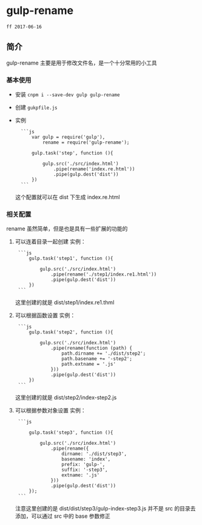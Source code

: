 # gulp-rename

    ff 2017-06-16

## 简介

gulp-rename 主要是用于修改文件名，是一个十分常用的小工具

### 基本使用

- 安装 `cnpm i --save-dev gulp gulp-rename`
- 创建 `gukpfile.js`
- 实例 

        ```js
            var gulp = require('gulp'),
                rename = require('gulp-rename');

            gulp.task('step', function (){

                gulp.src('./src/index.html')
                    .pipe(rename('index.re.html'))
                    .pipe(gulp.dest('dist'))
            })
        ```
    这个配置就可以在 dist 下生成 index.re.html

### 相关配置

rename 虽然简单，但是也是具有一些扩展的功能的

1. 可以连着目录一起创建
    实例：

        ```js
            gulp.task('step1', function (){

                gulp.src('./src/index.html')
                    .pipe(rename('./step1/index.re1.html'))
                    .pipe(gulp.dest('dist'))
            })
        ```
    这里创建的就是 dist/step1/index.re1.thml

2. 可以根据函数设置
    实例：

        ```js
            gulp.task('step2', function (){

                gulp.src('./src/index.html')
                    .pipe(rename(function (path) {
                        path.dirname += './dist/step2';
                        path.basename += '-step2';
                        path.extname = '.js'
                    }))
                    .pipe(gulp.dest('dist'))
            })
        ```
    这里创建的就是 dist/step2/index-step2.js

3. 可以根据参数对象设置
    实例：

        ```js
            
            gulp.task('step3', function (){

                gulp.src('./src/index.html')
                    .pipe(rename({
                        dirname: './dist/step3',
                        basename: 'index',
                        prefix: 'gulp-',
                        suffix: '-step3',
                        extname: '.js'
                    }))
                    .pipe(gulp.dest('dist'))
            });
        ```
    注意这里创建的是 dist/dist/step3/gulp-index-step3.js 并不是 src 的目录去添加，可以通过 src 中的 base 参数修正